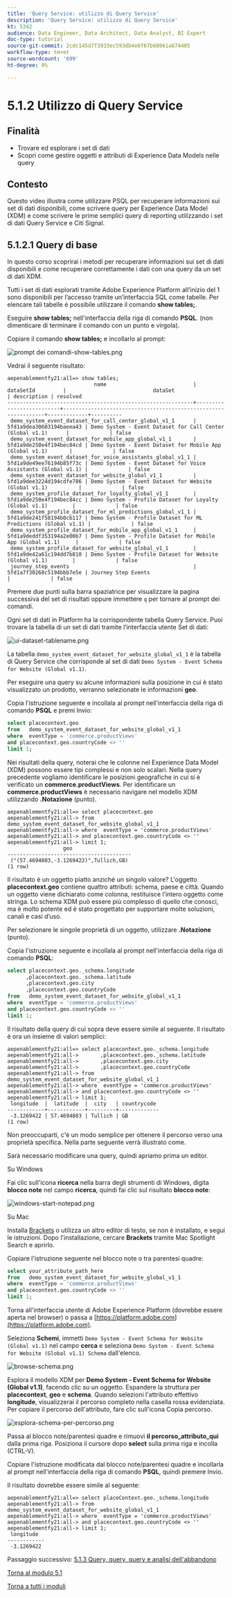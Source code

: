 ```yaml
---
title: 'Query Service: utilizzo di Query Service'
description: 'Query Service: utilizzo di Query Service'
kt: 5342
audience: Data Engineer, Data Architect, Data Analyst, BI Expert
doc-type: tutorial
source-git-commit: 2cdc145d7f3933ec593db4e6f67b60961a674405
workflow-type: tm+mt
source-wordcount: '699'
ht-degree: 0%

---
```


# 5.1.2 Utilizzo di Query Service

## Finalità

- Trovare ed esplorare i set di dati
- Scopri come gestire oggetti e attributi di Experience Data Models nelle query

## Contesto

Questo video illustra come utilizzare PSQL per recuperare informazioni sui set di dati disponibili, come scrivere query per Experience Data Model (XDM) e come scrivere le prime semplici query di reporting utilizzando i set di dati Query Service e Citi Signal.

## 5.1.2.1 Query di base

In questo corso scoprirai i metodi per recuperare informazioni sui set di dati disponibili e come recuperare correttamente i dati con una query da un set di dati XDM.

Tutti i set di dati esplorati tramite Adobe Experience Platform all’inizio del 1 sono disponibili per l’accesso tramite un’interfaccia SQL come tabelle. Per elencare tali tabelle è possibile utilizzare il comando **show tables;**.

Eseguire **show tables;** nell&#39;interfaccia della riga di comando **PSQL**. (non dimenticare di terminare il comando con un punto e virgola).

Copiare il comando **show tables;** e incollarlo al prompt:

![prompt dei comandi-show-tables.png](./images/command-prompt-show-tables.png)

Vedrai il seguente risultato:

```text
aepenablementfy21:all=> show tables;
                            name                            |        dataSetId         |                            dataSet                             | description | resolved 
------------------------------------------------------------+--------------------------+----------------------------------------------------------------+-------------+----------
 demo_system_event_dataset_for_call_center_global_v1_1      | 5fd1a9dea30603194baeea43 | Demo System - Event Dataset for Call Center (Global v1.1)      |             | false
 demo_system_event_dataset_for_mobile_app_global_v1_1       | 5fd1a9de250e4f194bec84cd | Demo System - Event Dataset for Mobile App (Global v1.1)       |             | false
 demo_system_event_dataset_for_voice_assistants_global_v1_1 | 5fd1a9de49ee76194b85f73c | Demo System - Event Dataset for Voice Assistants (Global v1.1) |             | false
 demo_system_event_dataset_for_website_global_v1_1          | 5fd1a9dee3224d194cdfe786 | Demo System - Event Dataset for Website (Global v1.1)          |             | false
 demo_system_profile_dataset_for_loyalty_global_v1_1        | 5fd1a9de250e4f194bec84cc | Demo System - Profile Dataset for Loyalty (Global v1.1)        |             | false
 demo_system_profile_dataset_for_ml_predictions_global_v1_1 | 5fd1a9de241f58194b0cb117 | Demo System - Profile Dataset for ML Predictions (Global v1.1) |             | false
 demo_system_profile_dataset_for_mobile_app_global_v1_1     | 5fd1a9deddf353194a2e00b7 | Demo System - Profile Dataset for Mobile App (Global v1.1)     |             | false
 demo_system_profile_dataset_for_website_global_v1_1        | 5fd1a9de42a61c194dd7b810 | Demo System - Profile Dataset for Website (Global v1.1)        |             | false
 journey_step_events                                        | 5fd1a7f30268c5194bbb7e5e | Journey Step Events                                            |             | false
```

Premere due punti sulla barra spaziatrice per visualizzare la pagina successiva del set di risultati oppure immettere `q` per tornare al prompt dei comandi.

Ogni set di dati in Platform ha la corrispondente tabella Query Service. Puoi trovare la tabella di un set di dati tramite l’interfaccia utente Set di dati:

![ui-dataset-tablename.png](./images/ui-dataset-tablename.png)

La tabella `demo_system_event_dataset_for_website_global_v1_1` è la tabella di Query Service che corrisponde al set di dati `Demo System - Event Schema for Website (Global v1.1)`.

Per eseguire una query su alcune informazioni sulla posizione in cui è stato visualizzato un prodotto, verranno selezionate le informazioni **geo**.

Copia l&#39;istruzione seguente e incollala al prompt nell&#39;interfaccia della riga di comando **PSQL** e premi Invio:

```sql
select placecontext.geo
from   demo_system_event_dataset_for_website_global_v1_1
where  eventType = 'commerce.productViews'
and placecontext.geo.countryCode <> ''
limit 1;
```

Nei risultati della query, noterai che le colonne nel Experience Data Model (XDM) possono essere tipi complessi e non solo scalari. Nella query precedente vogliamo identificare le posizioni geografiche in cui si è verificato un **commerce.productViews**. Per identificare un **commerce.productViews** è necessario navigare nel modello XDM utilizzando **.Notazione** (punto).

```text
aepenablementfy21:all=> select placecontext.geo
aepenablementfy21:all-> from   demo_system_event_dataset_for_website_global_v1_1
aepenablementfy21:all-> where  eventType = 'commerce.productViews'
aepenablementfy21:all-> and placecontext.geo.countryCode <> ''
aepenablementfy21:all-> limit 1;
                  geo                   
----------------------------------------
 ("(57.4694803,-3.1269422)",Tullich,GB)
(1 row)
```

Il risultato è un oggetto piatto anziché un singolo valore? L&#39;oggetto **placecontext.geo** contiene quattro attributi: schema, paese e città. Quando un oggetto viene dichiarato come colonna, restituisce l’intero oggetto come stringa. Lo schema XDM può essere più complesso di quello che conosci, ma è molto potente ed è stato progettato per supportare molte soluzioni, canali e casi d’uso.

Per selezionare le singole proprietà di un oggetto, utilizzare **.Notazione** (punto).

Copia l&#39;istruzione seguente e incollala al prompt nell&#39;interfaccia della riga di comando **PSQL**:

```sql
select placecontext.geo._schema.longitude
      ,placecontext.geo._schema.latitude
      ,placecontext.geo.city
      ,placecontext.geo.countryCode
from   demo_system_event_dataset_for_website_global_v1_1
where  eventType = 'commerce.productViews'
and placecontext.geo.countryCode <> ''
limit 1;
```

Il risultato della query di cui sopra deve essere simile al seguente.
Il risultato è ora un insieme di valori semplici:

```text
aepenablementfy21:all=> select placecontext.geo._schema.longitude
aepenablementfy21:all->       ,placecontext.geo._schema.latitude
aepenablementfy21:all->       ,placecontext.geo.city
aepenablementfy21:all->       ,placecontext.geo.countryCode
aepenablementfy21:all-> from   demo_system_event_dataset_for_website_global_v1_1
aepenablementfy21:all-> where  eventType = 'commerce.productViews'
aepenablementfy21:all-> and placecontext.geo.countryCode <> ''
aepenablementfy21:all-> limit 1;
 longitude  |  latitude  |  city   | countrycode 
------------+------------+---------+-------------
 -3.1269422 | 57.4694803 | Tullich | GB
(1 row)
```

Non preoccuparti, c&#39;è un modo semplice per ottenere il percorso verso una proprietà specifica. Nella parte seguente verrà illustrato come.

Sarà necessario modificare una query, quindi apriamo prima un editor.

Su Windows

Fai clic sull&#39;icona **ricerca** nella barra degli strumenti di Windows, digita **blocco note** nel campo **ricerca**, quindi fai clic sul risultato **blocco note**:

![windows-start-notepad.png](./images/windows-start-notepad.png)

Su Mac

Installa [Brackets](https://github.com/adobe/brackets/releases/download/release-1.14/Brackets.Release.1.14.dmg) o utilizza un altro editor di testo, se non è installato, e segui le istruzioni. Dopo l&#39;installazione, cercare **Brackets** tramite Mac Spotlight Search e aprirlo.

Copiare l&#39;istruzione seguente nel blocco note o tra parentesi quadre:

```sql
select your_attribute_path_here
from   demo_system_event_dataset_for_website_global_v1_1
where  eventType = 'commerce.productViews'
and placecontext.geo.countryCode <> ''
limit 1;
```

Torna all&#39;interfaccia utente di Adobe Experience Platform (dovrebbe essere aperta nel browser) o passa a [https://platform.adobe.com](https://platform.adobe.com).

Seleziona **Schemi**, immetti `Demo System - Event Schema for Website (Global v1.1)` nel campo **cerca** e seleziona `Demo System - Event Schema for Website (Global v1.1) Schema` dall&#39;elenco.

![browse-schema.png](./images/browse-schema.png)

Esplora il modello XDM per **Demo System - Event Schema for Website (Global v1.1)**, facendo clic su un oggetto. Espandere la struttura per **placecontext**, **geo** e **schema**. Quando selezioni l&#39;attributo effettivo **longitude**, visualizzerai il percorso completo nella casella rossa evidenziata. Per copiare il percorso dell&#39;attributo, fare clic sull&#39;icona Copia percorso.

![esplora-schema-per-percorso.png](./images/explore-schema-for-path.png)

Passa al blocco note/parentesi quadre e rimuovi **il percorso_attributo_qui** dalla prima riga. Posiziona il cursore dopo **select** sulla prima riga e incolla (CTRL-V).

Copiare l&#39;istruzione modificata dal blocco note/parentesi quadre e incollarla al prompt nell&#39;interfaccia della riga di comando **PSQL**, quindi premere Invio.

Il risultato dovrebbe essere simile al seguente:

```text
aepenablementfy21:all=> select placeContext.geo._schema.longitude
aepenablementfy21:all-> from   demo_system_event_dataset_for_website_global_v1_1
aepenablementfy21:all-> where  eventType = 'commerce.productViews'
aepenablementfy21:all-> and placecontext.geo.countryCode <> ''
aepenablementfy21:all-> limit 1;
 longitude  
------------
 -3.1269422
```

Passaggio successivo: [5.1.3 Query, query, query e analisi dell&#39;abbandono](./ex3.md)

[Torna al modulo 5.1](./query-service.md)

[Torna a tutti i moduli](../../../overview.md)
